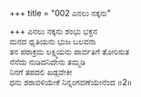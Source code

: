 +++
title = "002 ಎನಲು ನಕ್ಕನು"

+++
ಎನಲು ನಕ್ಕನು ಶಂಭು ಭಕ್ತನ  
ಮನದ ಧೃತಿಯನು ಭುಜ ಬಲವನಾ  
ತನ ಪರಾಕ್ರಮ ಲಕ್ಷ್ಮಿಯನು ಪಾರ್ವತಿಗೆ ತೋರಿಸುತ   
ನೆನೆದು ನುಡಿದನಿದೇನು ತಮ್ಮಡಿ   
ನಿನಗೆ ತಪದಲಿ ಖಡ್ಗವೇಕೀ  
ಧನು ಶರಾವಳಿಯೇಕೆ ನಿನ್ನಂಗವಣೆಯೇನೆಂದ     ॥2॥
